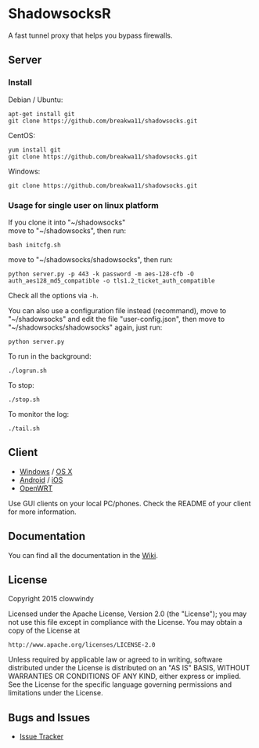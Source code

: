 ShadowsocksR
===========

A fast tunnel proxy that helps you bypass firewalls.

Server
------

### Install

Debian / Ubuntu:

    apt-get install git
    git clone https://github.com/breakwa11/shadowsocks.git

CentOS:

    yum install git
    git clone https://github.com/breakwa11/shadowsocks.git

Windows:

    git clone https://github.com/breakwa11/shadowsocks.git

### Usage for single user on linux platform

If you clone it into "~/shadowsocks"  
move to "~/shadowsocks", then run:

    bash initcfg.sh

move to "~/shadowsocks/shadowsocks", then run:

    python server.py -p 443 -k password -m aes-128-cfb -O auth_aes128_md5_compatible -o tls1.2_ticket_auth_compatible

Check all the options via `-h`.

You can also use a configuration file instead (recommand), move to "~/shadowsocks" and edit the file "user-config.json", then move to "~/shadowsocks/shadowsocks" again, just run:

    python server.py

To run in the background:

    ./logrun.sh

To stop:

    ./stop.sh

To monitor the log:

    ./tail.sh


Client
------

* [Windows] / [OS X]
* [Android] / [iOS]
* [OpenWRT]

Use GUI clients on your local PC/phones. Check the README of your client
for more information.

Documentation
-------------

You can find all the documentation in the [Wiki].

License
-------

Copyright 2015 clowwindy

Licensed under the Apache License, Version 2.0 (the "License"); you may
not use this file except in compliance with the License. You may obtain
a copy of the License at

    http://www.apache.org/licenses/LICENSE-2.0

Unless required by applicable law or agreed to in writing, software
distributed under the License is distributed on an "AS IS" BASIS, WITHOUT
WARRANTIES OR CONDITIONS OF ANY KIND, either express or implied. See the
License for the specific language governing permissions and limitations
under the License.

Bugs and Issues
----------------

* [Issue Tracker]



[Android]:           https://github.com/shadowsocks/shadowsocks-android
[Debian sid]:        https://packages.debian.org/unstable/python/shadowsocks
[iOS]:               https://github.com/shadowsocks/shadowsocks-iOS/wiki/Help
[Issue Tracker]:     https://github.com/breakwa11/shadowsocks/issues?state=open
[OpenWRT]:           https://github.com/shadowsocks/openwrt-shadowsocks
[OS X]:              https://github.com/shadowsocks/shadowsocks-iOS/wiki/Shadowsocks-for-OSX-Help
[Windows]:           https://github.com/breakwa11/shadowsocks-csharp
[Wiki]:              https://github.com/breakwa11/shadowsocks-rss/wiki
